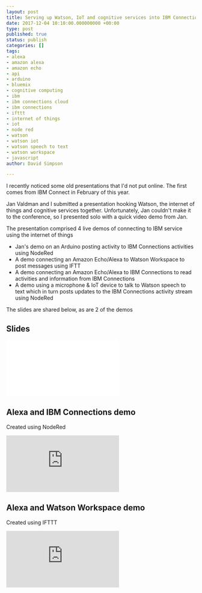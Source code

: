 ```yaml
---
layout: post
title: Serving up Watson, IoT and cognitive services into IBM Connections Cloud
date: 2017-12-04 10:10:00.000000000 +00:00
type: post
published: true
status: publish
categories: []
tags:
- alexa
- amazon alexa
- amazon echo
- api
- arduino
- bluemix
- cognitive computing
- ibm
- ibm connections cloud
- ibm connections
- ifttt
- internet of things
- iot
- node red
- watson
- watson iot
- watson speech to text
- watson workspace
- javascript
author: David Simpson

---
```


I recently noticed some old presentations that I'd not put online. The first comes from IBM Connect in February of this year.

Jan Valdman and I submitted a presentation hooking Watson, the internet of things and cognitive services together. Unfortunately, Jan couldn't make it to the conference, so I presented solo with a quick video demo from Jan.

The presentation comprised 4 live demos of connecting to IBM service using the internet of things

- Jan's demo on an Arduino posting activity to IBM Connections activities using NodeRed
- A demo connecting an Amazon Echo/Alexa to Watson Workspace to post messages using IFTT
- A demo connecting an Amazon Echo/Alexa to IBM Connections to read activities and information from IBM Connections
- A demo using a microphone & IoT device to talk to Watson speech to text which in turn posts updates to the IBM Connections activity stream using NodeRed

The slides are shared below, as are 2 of the demos

## Slides

<iframe src='//www.slideshare.net/dvdsmpsn/dev1602-serving-up-watson-iot-and-cognitive-services-into-ibm-connections-cloud-83318695' style='border:0'></iframe></div>

## Alexa and IBM Connections demo

Created using NodeRed

<iframe src='https://www.youtube.com/embed/L5lM9oENEVs' frameborder='0' allowfullscreen></iframe></div>

## Alexa and Watson Workspace demo

Created using IFTTT

<iframe src='https://www.youtube.com/embed/oHDjR0yjzSQ' frameborder='0' allowfullscreen></iframe></div>

<style>.embed-container { position: relative; padding-bottom: 56.25%; height: 0; overflow: hidden; max-width: 100%; } .embed-container iframe, .embed-container object, .embed-container embed { position: absolute; top: 0; left: 0; width: 100%; height: 100%; }</style><div class='embed-container'>
